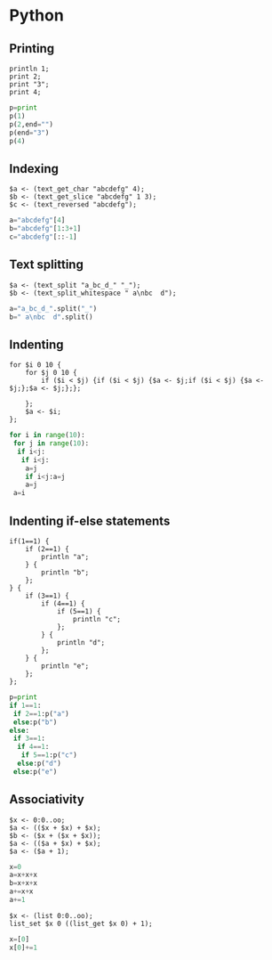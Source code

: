 # Python

## Printing

```polygolf
println 1;
print 2;
print "3";
print 4;
```

```python bytes
p=print
p(1)
p(2,end="")
p(end="3")
p(4)
```

## Indexing

```polygolf
$a <- (text_get_char "abcdefg" 4);
$b <- (text_get_slice "abcdefg" 1 3);
$c <- (text_reversed "abcdefg");
```

```python bytes
a="abcdefg"[4]
b="abcdefg"[1:3+1]
c="abcdefg"[::-1]
```

## Text splitting

```polygolf
$a <- (text_split "a_bc_d_" "_");
$b <- (text_split_whitespace " a\nbc  d");
```

```python bytes
a="a_bc_d_".split("_")
b=" a\nbc  d".split()
```

## Indenting

```polygolf
for $i 0 10 {
    for $j 0 10 {
        if ($i < $j) {if ($i < $j) {$a <- $j;if ($i < $j) {$a <- $j;};$a <- $j;};};

    };
    $a <- $i;
};
```

```python bytes
for i in range(10):
 for j in range(10):
  if i<j:
   if i<j:
    a=j
    if i<j:a=j
    a=j
 a=i
```

## Indenting if-else statements

```polygolf
if(1==1) {
    if (2==1) {
        println "a";
    } {
        println "b";
    };
} {
    if (3==1) {
        if (4==1) {
            if (5==1) {
                println "c";
            };
        } {
            println "d";
        };
    } {
        println "e";
    };
};
```

```python bytes
p=print
if 1==1:
 if 2==1:p("a")
 else:p("b")
else:
 if 3==1:
  if 4==1:
   if 5==1:p("c")
  else:p("d")
 else:p("e")
```

## Associativity

```polygolf
$x <- 0:0..oo;
$a <- (($x + $x) + $x);
$b <- ($x + ($x + $x));
$a <- (($a + $x) + $x);
$a <- ($a + 1);
```

```python bytes
x=0
a=x+x+x
b=x+x+x
a+=x+x
a+=1
```

```polygolf
$x <- (list 0:0..oo);
list_set $x 0 ((list_get $x 0) + 1);
```

```python bytes
x=[0]
x[0]+=1
```
